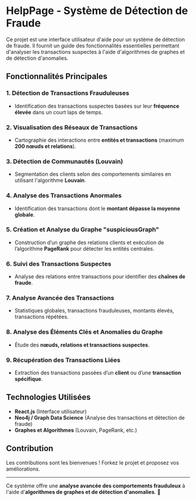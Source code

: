 # HelpPage - Système de Détection de Fraude

Ce projet est une interface utilisateur d'aide pour un système de détection de fraude. Il fournit un guide des fonctionnalités essentielles permettant d'analyser les transactions suspectes à l'aide d'algorithmes de graphes et de détection d'anomalies.

## Fonctionnalités Principales

### 1. Détection de Transactions Frauduleuses
- Identification des transactions suspectes basées sur leur **fréquence élevée** dans un court laps de temps.

### 2. Visualisation des Réseaux de Transactions
- Cartographie des interactions entre **entités et transactions** (maximum **200 nœuds et relations**).

### 3. Détection de Communautés (Louvain)
- Segmentation des clients selon des comportements similaires en utilisant l'algorithme **Louvain**.

### 4. Analyse des Transactions Anormales
- Identification des transactions dont le **montant dépasse la moyenne globale**.

### 5. Création et Analyse du Graphe "suspiciousGraph"
- Construction d’un graphe des relations clients et exécution de l’algorithme **PageRank** pour détecter les entités centrales.

### 6. Suivi des Transactions Suspectes
- Analyse des relations entre transactions pour identifier des **chaînes de fraude**.

### 7. Analyse Avancée des Transactions
- Statistiques globales, transactions frauduleuses, montants élevés, transactions répétées.

### 8. Analyse des Éléments Clés et Anomalies du Graphe
- Étude des **nœuds, relations et transactions suspectes**.

### 9. Récupération des Transactions Liées
- Extraction des transactions passées d’un **client** ou d’une **transaction spécifique**.

## Technologies Utilisées
- **React.js** (Interface utilisateur)
- **Neo4j / Graph Data Science** (Analyse des transactions et détection de fraude)
- **Graphes et Algorithmes** (Louvain, PageRank, etc.)

## Contribution
Les contributions sont les bienvenues ! Forkez le projet et proposez vos améliorations.

---

Ce système offre une **analyse avancée des comportements frauduleux** à l'aide d'**algorithmes de graphes et de détection d'anomalies**. 🚀


